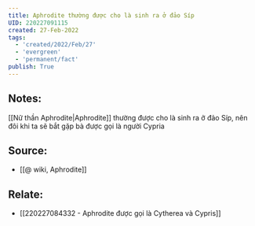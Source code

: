 ```yaml
---
title: Aphrodite thường được cho là sinh ra ở đảo Síp
UID: 220227091115
created: 27-Feb-2022
tags:
  - 'created/2022/Feb/27'
  - 'evergreen'
  - 'permanent/fact'
publish: True
---
```

## Notes:
[[Nữ thần Aphrodite|Aphrodite]] thường được cho là sinh ra ở đảo Síp, nên đôi khi ta sẽ bắt gặp bà được gọi là người Cypria

## Source:
- [[@ wiki, Aphrodite]]

## Relate:
- [[220227084332 - Aphrodite được gọi là Cytherea và Cypris]]